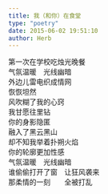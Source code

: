 ```yaml
---  
title: 我（和你）在食堂  
type: "poetry"  
date: 2015-06-02 19:51:10  
author: Herb  
---  
```

第一次在学校吃烛光晚餐  
气氛温暖　光线幽暗  
外边儿雷电织成情网  
恢恢坦然  
风吹糊了我的心窍  
我甘愿往里钻  
你的身影隐匿  
融入了黑云黑山  
却不知我举着扑朔火焰  
你的轮廓更加性感  
气氛温暖　光线幽暗  
谁偷偷打开了窗　让狂风袭来  
那柔情的一刻　　全被打乱